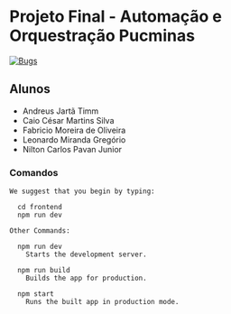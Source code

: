 # Projeto Final - Automação e Orquestração Pucminas

[![Bugs](https://sonarcloud.io/api/project_badges/measure?project=andreustimm_devops-acfln&metric=bugs)](https://sonarcloud.io/summary/new_code?id=andreustimm_devops-acfln)

## Alunos

- Andreus Jartã Timm
- Caio César Martins Silva
- Fabricio Moreira de Oliveira
- Leonardo Miranda Gregório
- Nilton Carlos Pavan Junior

### Comandos

```
We suggest that you begin by typing:

  cd frontend
  npm run dev

Other Commands:

  npm run dev
    Starts the development server.

  npm run build
    Builds the app for production.

  npm start
    Runs the built app in production mode.
```
